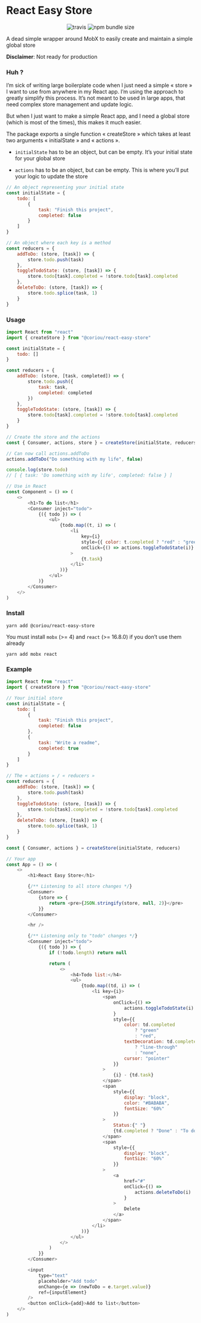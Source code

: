 # React Easy Store

<p align="center">
	<img alt="travis" src="https://img.shields.io/travis/coriou/react-easy-store?style=flat-square"/>
	<img alt="npm bundle size" src="https://img.shields.io/bundlephobia/minzip/@coriou/react-easy-store">
</p>

A dead simple wrapper around MobX to easily create and maintain a simple global store

**Disclaimer**: Not ready for production

### Huh ?

I’m sick of writing large boilerplate code when I just need a simple « store » I want to use from anywhere in my React app. I’m using the approach to greatly simplify this process. It’s not meant to be used in large apps, that need complex store management and update logic.

But when I just want to make a simple React app, and I need a global store (which is most of the times), this makes it much easier.

The package exports a single function « createStore » which takes at least two arguments « initialState » and « actions ».

-   `initialState` has to be an object, but can be empty. It’s your initial state for your global store

-   `actions` has to be an object, but can be empty. This is where you’ll put your logic to update the store

```js
// An object representing your initial state
const initialState = {
	todo: [
		{
			task: "Finish this project",
			completed: false
		}
	]
}

// An object where each key is a method
const reducers = {
	addToDo: (store, [task]) => {
		store.todo.push(task)
	},
	toggleTodoState: (store, [task]) => {
		store.todo[task].completed = !store.todo[task].completed
	},
	deleteToDo: (store, [task]) => {
		store.todo.splice(task, 1)
	}
}
```

### Usage

```js
import React from "react"
import { createStore } from "@coriou/react-easy-store"

const initialState = {
	todo: []
}

const reducers = {
	addToDo: (store, [task, completed]) => {
		store.todo.push({
			task: task,
			completed: completed
		})
	},
	toggleTodoState: (store, [task]) => {
		store.todo[task].completed = !store.todo[task].completed
	}
}

// Create the store and the actions
const { Consumer, actions, store } = createStore(initialState, reducers)

// Can now call actions.addToDo
actions.addToDo("Do something with my life", false)

console.log(store.todo)
// [ { task: 'Do something with my life', completed: false } ]

// Use in React
const Component = () => (
	<>
		<h1>To do list</h1>
		<Consumer inject="todo">
			{({ todo }) => (
				<ul>
					{todo.map((t, i) => (
						<li
							key={i}
							style={{ color: t.completed ? "red" : "green" }}
							onClick={() => actions.toggleTodoState(i)}
						>
							{t.task}
						</li>
					))}
				</ul>
			)}
		</Consumer>
	</>
)
```

### Install

`yarn add @coriou/react-easy-store`

You must install `mobx` (>= 4) and `react` (>= 16.8.0) if you don’t use them already

`yarn add mobx react`

### Example

```js
import React from "react"
import { createStore } from "@coriou/react-easy-store"

// Your initial store
const initialState = {
	todo: [
		{
			task: "Finish this project",
			completed: false
		},
		{
			task: "Write a readme",
			completed: true
		}
	]
}

// The « actions » / « reducers »
const reducers = {
	addToDo: (store, [task]) => {
		store.todo.push(task)
	},
	toggleTodoState: (store, [task]) => {
		store.todo[task].completed = !store.todo[task].completed
	},
	deleteToDo: (store, [task]) => {
		store.todo.splice(task, 1)
	}
}

const { Consumer, actions } = createStore(initialState, reducers)

// Your app
const App = () => (
	<>
		<h1>React Easy Store</h1>

		{/** Listening to all store changes */}
		<Consumer>
			{store => {
				return <pre>{JSON.stringify(store, null, 2)}</pre>
			}}
		</Consumer>

		<hr />

		{/** Listening only to "todo" changes */}
		<Consumer inject="todo">
			{({ todo }) => {
				if (!todo.length) return null

				return (
					<>
						<h4>Todo list:</h4>
						<ul>
							{todo.map((td, i) => (
								<li key={i}>
									<span
										onClick={() =>
											actions.toggleTodoState(i)
										}
										style={{
											color: td.completed
												? "green"
												: "red",
											textDecoration: td.completed
												? "line-through"
												: "none",
											cursor: "pointer"
										}}
									>
										{i} - {td.task}
									</span>
									<span
										style={{
											display: "block",
											color: "#BABABA",
											fontSize: "60%"
										}}
									>
										Status:{" "}
										{td.completed ? "Done" : "To do"}
									</span>
									<span
										style={{
											display: "block",
											fontSize: "60%"
										}}
									>
										<a
											href="#"
											onClick={() =>
												actions.deleteToDo(i)
											}
										>
											Delete
										</a>
									</span>
								</li>
							))}
						</ul>
					</>
				)
			}}
		</Consumer>

		<input
			type="text"
			placeholder="Add todo"
			onChange={e => (newToDo = e.target.value)}
			ref={inputElement}
		/>
		<button onClick={add}>Add to list</button>
	</>
)
```
